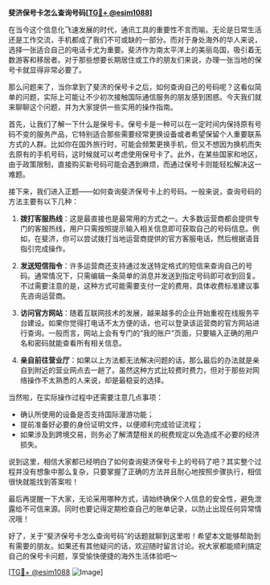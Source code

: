 **斐济保号卡怎么查询号码[[TG💪+ @esim1088](https://t.me/s/esim1088)]**

在当今这个信息化飞速发展的时代，通讯工具的重要性不言而喻。无论是日常生活还是工作交流，手机都成了我们不可或缺的一部分。而对于身处海外的华人来说，选择一张适合自己的电话卡尤为重要。斐济作为南太平洋上的美丽岛国，吸引着无数游客和移居者。对于那些想要长期居住或工作的朋友们来说，办理一张当地的保号卡就显得非常必要了。

那么问题来了，当你拿到了斐济的保号卡之后，如何查询自己的号码呢？这看似简单的问题，实际上可能让不少初次接触国际通信服务的朋友感到困惑。今天我们就来聊聊这个问题，并为大家提供一些实用的操作指南。

首先，让我们了解一下什么是保号卡。保号卡是一种可以在一定时间内保持原有号码不变的服务产品，它特别适合那些需要经常更换设备或者希望保留个人重要联系方式的人群。比如你在国外旅行时，可能会频繁更换手机，但又不想因为换机而失去原有的手机号码，这时候就可以考虑使用保号卡了。此外，在某些国家和地区，由于政策限制，直接购买新号码可能会遇到麻烦，而通过保号卡则能轻松解决这一难题。

接下来，我们进入正题——如何查询斐济保号卡上的号码。一般来说，查询号码的方法主要有以下几种：

1. **拨打客服热线**：这是最直接也是最常用的方式之一。大多数运营商都会提供专门的客服热线，用户只需按照提示输入相关信息即可获取自己的号码信息。例如，在斐济，你可以尝试拨打当地运营商提供的官方客服电话，然后根据语音指引完成操作。

2. **发送短信指令**：许多运营商还支持通过发送特定格式的短信来查询自己的号码。通常情况下，只需编辑一条简单的消息并发送到指定号码即可收到回复。不过需要注意的是，这种方式可能需要支付一定的费用，具体收费标准建议事先咨询运营商。

3. **访问官方网站**：随着互联网技术的发展，越来越多的企业开始重视在线服务平台建设。如果你觉得打电话不太方便的话，也可以登录该运营商的官方网站进行查询。一般而言，网站上会有专门的“我的账户”页面，只要输入正确的用户名和密码就能查看所有相关信息。

4. **亲自前往营业厅**：如果以上方法都无法解决问题的话，那么最后的办法就是亲自到附近的营业网点去一趟了。虽然这种方式比较费时费力，但对于那些对网络操作不太熟悉的人来说，却是最稳妥的选择。

当然啦，在实际操作过程中还需要注意几点事项：
- 确认所使用的设备是否支持国际漫游功能；
- 提前准备好必要的身份证明文件，以便顺利完成验证流程；
- 如果涉及到跨境交易，则务必了解清楚相关的税费规定以免造成不必要的经济损失。

说到这里，相信大家都已经明白了如何查询斐济保号卡上的号码了吧？其实整个过程并没有想象中那么复杂，只要掌握了正确的方法并且耐心地按照步骤执行，相信很快就能找到答案啦！

最后再提醒一下大家，无论采用哪种方式，请始终确保个人信息的安全性，避免泄露给不可信来源。同时也要记得定期检查自己的账单记录，以防止出现任何异常情况哦！

好了，关于“斐济保号卡怎么查询号码”的话题就聊到这里啦！希望本文能够帮助到有需要的朋友。如果还有其他疑问的话，欢迎随时留言讨论。祝大家都能顺利搞定自己的保号卡问题，享受愉快便捷的海外生活体验吧～ 

[[TG💪+ @esim1088](https://t.me/s/esim1088) ![Image](https://i.postimg.cc/4NQfJmqS/Snipaste-2025-05-13-00-14-12.png)]